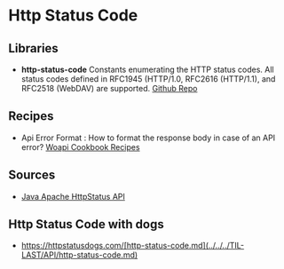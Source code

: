# Http Status Code

##  Libraries
- **http-status-code** Constants enumerating the HTTP status codes. All status codes defined in RFC1945 (HTTP/1.0, RFC2616 (HTTP/1.1), and RFC2518 (WebDAV) are supported.
[Github Repo](https://github.com/prettymuchbryce/http-status-codes#readme)

## Recipes

- Api Error Format : How to format the response body in case of an API error? [Woapi Cookbook Recipes](https://github.com/octo-woapi/cookbook/blob/master/recipes/error-format.md)
 
## Sources
- [Java Apache HttpStatus API](https://hc.apache.org/httpclient-legacy/apidocs/org/apache/commons/httpclient/HttpStatus.html)

## Http Status Code with dogs
- https://httpstatusdogs.com/[http-status-code.md](../../../TIL-LAST/API/http-status-code.md)